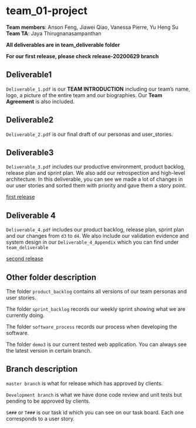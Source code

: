 # team_01-project
**Team members**: Anson Feng, Jiawei Qiao, Vanessa Pierre, Yu Heng Su  
**Team TA**: Jaya Thirugnanasampanthan  

**All deliverables are in team_deliverable folder**  

**For our first release, please check release-20200629 branch**

## Deliverable1  
`Deliverable_1.pdf` is our **TEAM INTRODUCTION** including our team’s name, logo, a picture of the entire team and our biographies. Our **Team Agreement** is also included.  

## Deliverable2
`Deliverable_2.pdf` is our final draft of our personas and user_stories.  

## Deliverable3
`Deliverable_3.pdf` includes our productive environment, product backlog, release plan and sprint plan. We also add our retrospection and high-level architecture. In this deliverable, you can see we made a lot of changes in our user stories and sorted them with priority and gave them a story point.  

<p><a href="https://pickeasy-1-2.herokuapp.com">first release</a></p>  

## Deliverable 4  
`Deliverable_4.pdf` includes our product backlog, release plan, sprint plan and our changes from `d3` to `d4`. We also include our validation evidence and system design in our `Deliverable_4_Appendix` which you can find under `team_deliverable`  

<p><a href="https://pickeasy-beta.herokuapp.com">second release</a></p>  

## Other folder description
The folder `product_backlog` contains all versions of our team personas and user stories.  

The folder `sprint_backlog` records our weekly sprint showing what we are currently doing.  

The folder `software_process` records our process when developing the software.  

The folder `demo3` is our current tested web application. You can always see the latest version in certain branch.  

## Branch description
`master branch` is what for release which has approved by clients.  

`Development branch` is what we have done code review and unit tests but pending to be approved by clients.  

`S###` or `T###` is our task id which you can see on our task board. Each one corresponds to a user story.  


